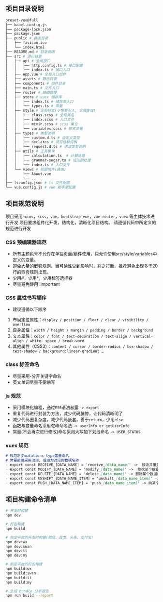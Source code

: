 ## 项目目录说明
~~~makefile
preset-vue@full
├── babel.config.js
├── package-lock.json
├── package.json
├── public # 静态目录
│   ├── favicon.ico
│   └── index.html
├── README.md # 目录说明
├── src # 源码目录
│   ├── api # 全局接口
│   │   ├── http.config.ts # 接口配置
│   │   └── index.ts # 接口入口
│   ├── App.vue # 全局入口组件
│   ├── assets # 静态目录
│   ├── components # 组件目录
│   ├── main.ts # 文件入口
│   ├── router # 路由管理
│   ├── store # vuex 储存库
│   │   ├── index.ts # 储存库入口
│   │   └── types.ts # 常量
│   ├── style # 全局样式(不需要引入, 全局生效)
│   │   ├── class.scss # 全局类名
│   │   ├── index.scss # 入口文件
│   │   ├── mixin.scss # scss 集合
│   │   └── variables.scss # 样式变量
│   ├── types # 类型说明
│   │   ├── custom.d.ts # 自定义类型
│   │   ├── declares # 项目依赖说明
│   │   └── request.d.ts # 请求类型说明
│   ├── utils # 工具模块
│   │   ├── calculation.ts  # 计算处理
│   │   ├── grammar-sugar.ts # 语法糖处理
│   │   └── index.ts # 入口文件
│   └── views # 视图组件(路由)
│       ├── About.vue
│       └── ...
├── tsconfig.json # ts 文件配置
└── vue.config.js # vue 脚手架配置
~~~
## 项目规范说明

项目采用`axios`，`scss`，`vue`，`bootstrap-vue`，`vue-router`，`vuex` 等主体技术进行开发
项目要求组件化开发，结构化，清晰化项目结构。 请遵循代码中所定义的规范进行开发

### CSS 预编辑器规范

- 所有主题色号不允许在单独页面/组件使用，只允许使用src/style/variables中定义的变量。
- 避免大量的嵌套规则。当可读性受到影响时，将之打断。推荐避免出现多于20行的嵌套规则出现。
- 少用#，少用*，少用标签选择器
- 尽量避免使用 !important

### CSS 属性书写顺序

- 建议遵循以下顺序

1. 布局定位属性：`display / position / float / clear / visibility / overflow`
2. 自身属性：`width / height / margin / padding / border / background`
3. 文本属性：`color / font / text-decoration / text-align / vertical-align / white- space / break-word`
4. 其他属性（CSS3）：`content / cursor / border-radius / box-shadow / text-shadow / background:linear-gradient …`

### class 标签命名

- 尽量采用-分开关键字命名
- 英文单词尽量不要缩写

### js 规范

- 采用模块化编程，通过`ES6`语法暴露 `-> export`
- 重复代码进行封装为方法，减少代码臃肿，让代码清晰明了
- 减少代码圈复杂度，减少代码嵌套，善于`return`，少用`else`
- 函数与变量命名采用驼峰命名法 `-> userInfo or getUserInfo`
- 常量(不会再次进行修改)命名采用大写加下划线命名 `-> USER_STATUS`

### vuex 规范

~~~markdown
# 规范定义mutations-type常量命名
# 常量前缀采用动词, 后缀为对应的数据名称
- export const RECEIVE_[DATA_NAME] = 'receive_[data_name]' ->  接收并覆盖某个数据
- export const MODIFY_[DATA_NAME] = 'modify_[data_name]' ->  修改某个数据或数据项
- export const DELETE_[DATA_NAME] = 'delete_[data_name]' -> 删除某个数据或数据项
- export const UNSHIFT_[DATA_NAME_ITEM] = 'unshift_[data_name_item]' -> 向某个数据前端添加一项数据
- export const PUSH_[DATA_NAME_ITEM] = 'push_[data_name_item]' -> 向某个数据后端添加一项数据
~~~

## 项目构建命令清单

``` bash
# 开发时构建
npm dev

# 打包构建
npm build

# 指定平台的开发时构建(微信、百度、头条、支付宝)
npm dev:wx
npm dev:swan
npm dev:tt
npm dev:my

# 指定平台的打包构建
npm build:wx
npm build:swan
npm build:tt
npm build:my

# 生成 bundle 分析报告
npm run build --report
```